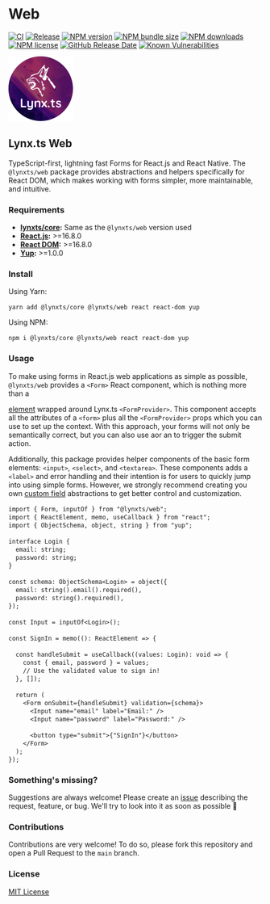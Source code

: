 # Web

[![CI](https://github.com/JoseLion/lynxts/actions/workflows/ci.yml/badge.svg)](https://github.com/JoseLion/lynxts/actions/workflows/ci.yml) [![Release](https://github.com/JoseLion/lynxts/actions/workflows/release.yml/badge.svg)](https://github.com/JoseLion/lynxts/actions/workflows/release.yml) [![NPM version](https://img.shields.io/npm/v/@lynxts/web?logo=npm)](https://www.npmjs.com/package/@lynxts/web) [![NPM bundle size](https://img.shields.io/bundlephobia/min/@lynxts/web)](https://www.npmjs.com/package/@lynxts/web) [![NPM downloads](https://img.shields.io/npm/dm/@lynxts/web)](https://www.npmjs.com/package/@lynxts/web) [![NPM license](https://img.shields.io/npm/l/@lynxts/web)](LICENSE/) [![GitHub Release Date](https://img.shields.io/github/release-date/JoseLion/lynxts)](https://github.com/JoseLion/lynxts/releases) [![Known Vulnerabilities](https://snyk.io/test/github/JoseLion/lynxts/badge.svg)](https://snyk.io/test/github/JoseLion/lynxts)

<img alt="Lynx.ts Logo" src="https://github.com/JoseLion/lynxts/blob/main/docs/assets/lynxts-logo%40512x512.png?raw=true" width="128">

## Lynx.ts Web

TypeScript-first, lightning fast Forms for React.js and React Native. The `@lynxts/web` package provides abstractions and helpers specifically for React DOM, which makes working with forms simpler, more maintainable, and intuitive.

### Requirements

* [**lynxts/core**](../core/)**:** Same as the `@lynxts/web` version used
* [**React.js**](https://react.dev/)**:** >=16.8.0
* [**React DOM**](https://www.npmjs.com/package/react-dom)**:** >=16.8.0
* [**Yup**](https://github.com/jquense/yup)**:** >=1.0.0

### Install

Using Yarn:

```
yarn add @lynxts/core @lynxts/web react react-dom yup
```

Using NPM:

```
npm i @lynxts/core @lynxts/web react react-dom yup
```

### Usage

To make using forms in React.js web applications as simple as possible, `@lynxts/web` provides a `<Form>` React component, which is nothing more than a

[element](https://developer.mozilla.org/en-US/docs/Web/HTML/Element/form) wrapped around Lynx.ts `<FormProvider>`. This component accepts all the attributes of a `<form>` plus all the `<FormProvider>` props which you can use to set up the context. With this approach, your forms will not only be semantically correct, but you can also use aor an  to trigger the submit action.

Additionally, this package provides helper components of the basic form elements: `<input>`, `<select>`, and `<textarea>`. These components adds a `<label>` and error handling and their intention is for users to quickly jump into using simple forms. However, we strongly recommend creating you own [custom field](../core/#custom-fields) abstractions to get better control and customization.

```tsx
import { Form, inputOf } from "@lynxts/web";
import { ReactElement, memo, useCallback } from "react";
import { ObjectSchema, object, string } from "yup";

interface Login {
  email: string;
  password: string;
}

const schema: ObjectSchema<Login> = object({
  email: string().email().required(),
  password: string().required(),
});

const Input = inputOf<Login>();

const SignIn = memo((): ReactElement => {

  const handleSubmit = useCallback((values: Login): void => {
    const { email, password } = values;
    // Use the validated value to sign in!
  }, []);

  return (
    <Form onSubmit={handleSubmit} validation={schema}>
      <Input name="email" label="Email:" />
      <Input name="password" label="Password:" />
      
      <button type="submit">{"SignIn"}</button>
    </Form>
  );
});
```

### Something's missing?

Suggestions are always welcome! Please create an [issue](https://github.com/JoseLion/lynxts/issues/new) describing the request, feature, or bug. We'll try to look into it as soon as possible 🙂

### Contributions

Contributions are very welcome! To do so, please fork this repository and open a Pull Request to the `main` branch.

### License

[MIT License](LICENSE/)
